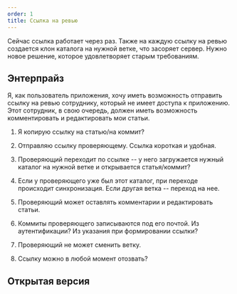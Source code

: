 ```yaml
---
order: 1
title: Ссылка на ревью
---
```


Сейчас ссылка работает через раз. Также на каждую ссылку на ревью создается клон каталога на нужной ветке, что засоряет сервер. Нужно новое решение, которое удовлетворяет старым требованиям.

## Энтерпрайз

Я, как пользователь приложения, хочу иметь возможность отправить ссылку на ревью сотруднику, который не имеет доступа к приложению. Этот сотрудник, в свою очередь, должен иметь возможность комментировать и редактировать мои статьи.

1. Я копирую ссылку на статью/на коммит?

2. Отправляю ссылку проверяющему. Ссылка короткая и удобная.

3. Проверяющий переходит по ссылке -- у него загружается нужный каталог на нужной ветке и открывается статья/коммит?

4. Если у проверяющего уже был этот каталог, при переходе происходит синхронизация. Если другая ветка -- переход на нее.

5. Проверяющий может оставлять комментарии и редактировать статьи.

6. Коммиты проверяющего записываются под его почтой. Из аутентификации? Из указания при формировании ссылки?

7. Проверяющий не может сменить ветку.

8. Ссылку можно в любой момент отозвать?

## Открытая версия